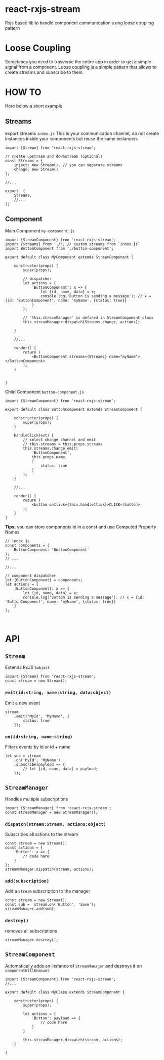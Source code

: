 # react-rxjs-stream
Rxjs based lib to handle component communication using loose coupling pattern

# Loose Coupling
Sometimes you need to trasverse the entire app in order to get a simple signal from a component. Loose coupling is a simple pattern that allows to create streams and subscribe to them. 

# HOW TO
Here below a short example 

## Streams 
export streams `index.js`
This is your communication channel, do not create instances inside your components but reuse the same instance/s

```JS
import {Stream} from 'react-rxjs-stream';

// create upstream and downstream (optional)
const Streams = {
	inject: new Stream(), // you can separate streams
	change: new Stream()
};

//...

export  {
    Streams,
    //...
};
``` 


## Component

Main Component `my-component.js`

```JS
import {StreamComponent} from 'react-rxjs-stream';
import {Streams} from './'; // custom streams from `index.js`
import ButtonComponent from './button-component';

export default class MyComponent extends StreamComponent {
    
    constructor(props) {
        super(props);

        // dispatcher
        let actions = {
            'ButtonComponent': x => {
                let {id, name, data} = x;
                console.log('Button is sending a message'); // x = {id: 'ButtonComponent', name: 'myName', {status: true}}
            }
        };

        // 'this.streamManager' is defined in StreamComponent class
        this.streamManager.dispatch(Streams.change, actions);

    }

    //...

    render() {
        return (
            <ButtonComponent streams={Streams} name="myName"></ButtonComponent>
        );
    }


}
```

Child Component `button-component.js`

```JS
import {StreamComponent} from 'react-rxjs-stream';

export default class ButtonComponent extends StreamComponent {
    
    constructor(props) {
        super(props);
    }

    handleClick(evt) {
        // select change channel and emit
        // this.streams = this.props.streams
        this.streams.change.emit(
            'ButtonComponent', 
            this.props.name, 
            {
                status: true
            }
        );
    }

    //...

    render() {
        return (
            <button onClick={this.handleClick}>CLICK</button>
        );
    }
}
```

**Tips:**
you can store components id in a const and use Computed Property Names

```JS
// index.js
const components = {
    ButtonComponent: 'ButtonComponent'
};
// ...

//...

// component dispatcher
let {ButtonComponent} = components;
let actions = {
    [ButtonComponent]: x => {
        let {id, name, data} = x;
        console.log('Button is sending a message'); // x = {id: 'ButtonComponent', name: 'myName', {status: true}}
    }
};



```

# API

## `Stream`
Extends RxJS `Subject`

```JS
import {Stream} from 'react-rxjs-stream';
const stream = new Stream();
```

### `emit(id:string, name:string, data:object)`
Emit a new event

```JS
stream
    .emit('MyId', 'MyName', {
        status: true
    });
```

### `on(id:string, name:string)`
Filters events by id or id + name

```JS
let sub = stream
    .on('MyId', 'MyName')
    .subscribe(payload => {
        // let {id, name, data} = payload;
    });
```

## `StreamManager`
Handles multiple subscriptions

```JS
import {StreamManager} from 'react-rxjs-stream';
const streamManager = new StreamManager();
```

### `dispatch(stream:Stream, actions:object)`
Subscribes all actions to the stream

```JS
const stream = new Stream();
const actions = {
    'Button': x => {
        // code here
    }
};
streamManager.dispatch(stream, actions);
```

### `add(subscription)`
Add a `Stream` subscription to the manager

```JS
const stream = new Stream();
const sub =  stream.on('Button', 'Save');
streamManager.add(sub);
```

### `destroy()`
removes all subscriptions

```JS
streamManager.destroy();
```

## `StreamComponent`
Automatically adds an instance of `StreamManager` and destroys it on `componentWillUnmount`

```JS
import {StreamComponent} from 'react-rxjs-stream';
//...

export default class MyClass extends StreamComponent {

    constructor(props) {
        super(props);

        let actions = {
            'Button': payload => {
                // code here
            }
        }

        this.streamManager.dispatch(stream, actions);
    }

}

```
